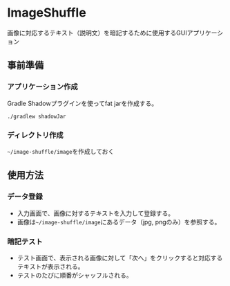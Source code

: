 # ImageShuffle

画像に対応するテキスト（説明文）を暗記するために使用するGUIアプリケーション

## 事前準備

### アプリケーション作成
Gradle Shadowプラグインを使ってfat jarを作成する。
```
./gradlew shadowJar
```

### ディレクトリ作成
`~/image-shuffle/image`を作成しておく

## 使用方法

### データ登録
- 入力画面で、画像に対するテキストを入力して登録する。  
- 画像は`~/image-shuffle/image`にあるデータ（jpg, pngのみ）を参照する。

### 暗記テスト
- テスト画面で、表示される画像に対して「次へ」をクリックすると対応するテキストが表示される。  
- テストのたびに順番がシャッフルされる。
